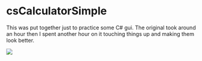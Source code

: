 # csCalculatorSimple
This was put together just to practice some C# gui. 
The original took around an hour then I spent another hour on it touching things up and making them look better.

![][calcImage]

[calcImage]: ./Calculator55C%23/calculatorShow.png
